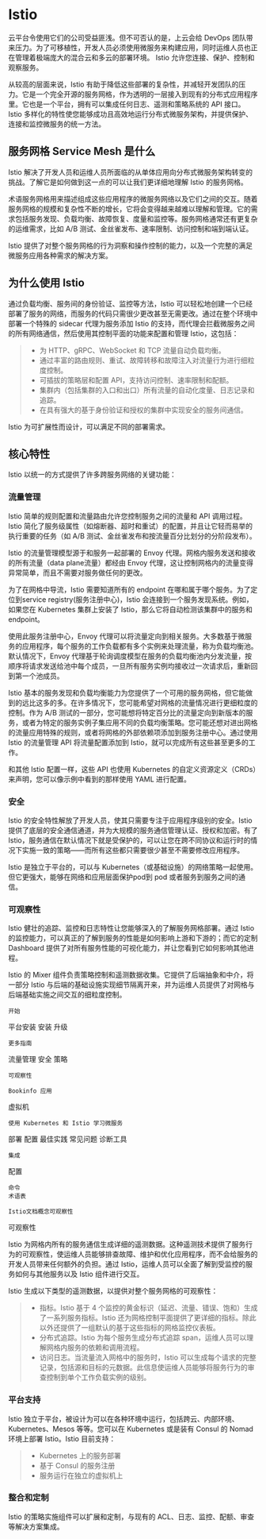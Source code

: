 # Istio

云平台令使用它们的公司受益匪浅。但不可否认的是，上云会给 DevOps 团队带来压力。为了可移植性，开发人员必须使用微服务来构建应用，同时运维人员也正在管理着极端庞大的混合云和多云的部署环境。 Istio 允许您连接、保护、控制和观察服务。

从较高的层面来说，Istio 有助于降低这些部署的复杂性，并减轻开发团队的压力。它是一个完全开源的服务网格，作为透明的一层接入到现有的分布式应用程序里。它也是一个平台，拥有可以集成任何日志、遥测和策略系统的 API 接口。Istio 多样化的特性使您能够成功且高效地运行分布式微服务架构，并提供保护、连接和监控微服务的统一方法。

## 服务网格 Service Mesh 是什么

Istio 解决了开发人员和运维人员所面临的从单体应用向分布式微服务架构转变的挑战。了解它是如何做到这一点的可以让我们更详细地理解 Istio 的服务网格。

术语服务网格用来描述组成这些应用程序的微服务网络以及它们之间的交互。随着服务网格的规模和复杂性不断的增长，它将会变得越来越难以理解和管理。它的需求包括服务发现、负载均衡、故障恢复、度量和监控等。服务网格通常还有更复杂的运维需求，比如 A/B 测试、金丝雀发布、速率限制、访问控制和端到端认证。

Istio 提供了对整个服务网格的行为洞察和操作控制的能力，以及一个完整的满足微服务应用各种需求的解决方案。

## 为什么使用 Istio

通过负载均衡、服务间的身份验证、监控等方法，Istio 可以轻松地创建一个已经部署了服务的网络，而服务的代码只需很少更改甚至无需更改。通过在整个环境中部署一个特殊的 sidecar 代理为服务添加 Istio 的支持，而代理会拦截微服务之间的所有网络通信，然后使用其控制平面的功能来配置和管理 Istio，这包括：

>- 为 HTTP、gRPC、WebSocket 和 TCP 流量自动负载均衡。
>- 通过丰富的路由规则、重试、故障转移和故障注入对流量行为进行细粒度控制。
>- 可插拔的策略层和配置 API，支持访问控制、速率限制和配额。
>- 集群内（包括集群的入口和出口）所有流量的自动化度量、日志记录和追踪。
>- 在具有强大的基于身份验证和授权的集群中实现安全的服务间通信。

Istio 为可扩展性而设计，可以满足不同的部署需求。

## 核心特性

Istio 以统一的方式提供了许多跨服务网络的关键功能：

### 流量管理

Istio 简单的规则配置和流量路由允许您控制服务之间的流量和 API 调用过程。Istio 简化了服务级属性（如熔断器、超时和重试）的配置，并且让它轻而易举的执行重要的任务（如 A/B 测试、金丝雀发布和按流量百分比划分的分阶段发布）。

Istio 的流量管理模型源于和服务一起部署的 Envoy 代理。网格内服务发送和接收的所有流量（data plane流量）都经由 Envoy 代理，这让控制网格内的流量变得异常简单，而且不需要对服务做任何的更改。

为了在网格中导流，Istio 需要知道所有的 endpoint 在哪和属于哪个服务。为了定位到service registry(服务注册中心)，Istio 会连接到一个服务发现系统。例如，如果您在 Kubernetes 集群上安装了 Istio，那么它将自动检测该集群中的服务和 endpoint。

使用此服务注册中心，Envoy 代理可以将流量定向到相关服务。大多数基于微服务的应用程序，每个服务的工作负载都有多个实例来处理流量，称为负载均衡池。默认情况下，Envoy 代理基于轮询调度模型在服务的负载均衡池内分发流量，按顺序将请求发送给池中每个成员，一旦所有服务实例均接收过一次请求后，重新回到第一个池成员。

Istio 基本的服务发现和负载均衡能力为您提供了一个可用的服务网格，但它能做到的远比这多的多。在许多情况下，您可能希望对网格的流量情况进行更细粒度的控制。作为 A/B 测试的一部分，您可能想将特定百分比的流量定向到新版本的服务，或者为特定的服务实例子集应用不同的负载均衡策略。您可能还想对进出网格的流量应用特殊的规则，或者将网格的外部依赖项添加到服务注册中心。通过使用 Istio 的流量管理 API 将流量配置添加到 Istio，就可以完成所有这些甚至更多的工作。

和其他 Istio 配置一样，这些 API 也使用 Kubernetes 的自定义资源定义（CRDs）来声明，您可以像示例中看到的那样使用 YAML 进行配置。

### 安全

Istio 的安全特性解放了开发人员，使其只需要专注于应用程序级别的安全。Istio 提供了底层的安全通信通道，并为大规模的服务通信管理认证、授权和加密。有了 Istio，服务通信在默认情况下就是受保护的，可以让您在跨不同协议和运行时的情况下实施一致的策略——而所有这些都只需要很少甚至不需要修改应用程序。

Istio 是独立于平台的，可以与 Kubernetes（或基础设施）的网络策略一起使用。但它更强大，能够在网络和应用层面保护pod到 pod 或者服务到服务之间的通信。

### 可观察性

Istio 健壮的追踪、监控和日志特性让您能够深入的了解服务网格部署。通过 Istio 的监控能力，可以真正的了解到服务的性能是如何影响上游和下游的；而它的定制 Dashboard 提供了对所有服务性能的可视化能力，并让您看到它如何影响其他进程。

Istio 的 Mixer 组件负责策略控制和遥测数据收集。它提供了后端抽象和中介，将一部分 Istio 与后端的基础设施实现细节隔离开来，并为运维人员提供了对网格与后端基础实施之间交互的细粒度控制。

    开始

平台安装
安装
升级

    更多指南

流量管理
安全
策略

    可观察性

    Bookinfo 应用

虚拟机

    使用 Kubernetes 和 Istio 学习微服务

部署
配置
最佳实践
常见问题
诊断工具

    集成

配置

    命令
    术语表

    Istio文档概念可观察性

可观察性

Istio 为网格内所有的服务通信生成详细的遥测数据。这种遥测技术提供了服务行为的可观察性，使运维人员能够排查故障、维护和优化应用程序，而不会给服务的开发人员带来任何额外的负担。通过 Istio，运维人员可以全面了解到受监控的服务如何与其他服务以及 Istio 组件进行交互。

Istio 生成以下类型的遥测数据，以提供对整个服务网格的可观察性：

>- 指标。Istio 基于 4 个监控的黄金标识（延迟、流量、错误、饱和）生成了一系列服务指标。Istio 还为网格控制平面提供了更详细的指标。除此以外还提供了一组默认的基于这些指标的网格监控仪表板。
>- 分布式追踪。Istio 为每个服务生成分布式追踪 span，运维人员可以理解网格内服务的依赖和调用流程。
>- 访问日志。当流量流入网格中的服务时，Istio 可以生成每个请求的完整记录，包括源和目标的元数据。此信息使运维人员能够将服务行为的审查控制到单个工作负载实例的级别。

### 平台支持

Istio 独立于平台，被设计为可以在各种环境中运行，包括跨云、内部环境、Kubernetes、Mesos 等等。您可以在 Kubernetes 或是装有 Consul 的 Nomad 环境上部署 Istio。Istio 目前支持：

>- Kubernetes 上的服务部署
>- 基于 Consul 的服务注册
>- 服务运行在独立的虚拟机上

### 整合和定制

Istio 的策略实施组件可以扩展和定制，与现有的 ACL、日志、监控、配额、审查等解决方案集成。

